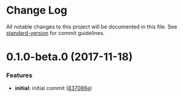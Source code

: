 # Change Log

All notable changes to this project will be documented in this file. See [standard-version](https://github.com/conventional-changelog/standard-version) for commit guidelines.

<a name="0.1.0-beta.0"></a>
# 0.1.0-beta.0 (2017-11-18)


### Features

* **initial:** initial commit ([837086e](https://github.com/yussan/exploration-nodejs/commit/837086e))

